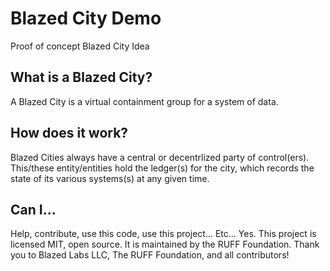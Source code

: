 # Blazed City Demo
Proof of concept Blazed City Idea

## What is a Blazed City?
A Blazed City is a virtual containment group for a system of data.

## How does it work?
Blazed Cities always have a central or decentrlized party of control(ers). This/these entity/entities hold the ledger(s) for the city, which records the state of its various systems(s) at any given time.

## Can I...
Help, contribute, use this code, use this project... Etc...
Yes. This project is licensed MIT, open source. It is maintained by the RUFF Foundation.
Thank you to Blazed Labs LLC, The RUFF Foundation, and all contributors!
